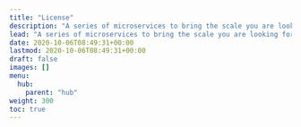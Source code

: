 ```yaml
---
title: "License"
description: "A series of microservices to bring the scale you are looking for."
lead: "A series of microservices to bring the scale you are looking for."
date: 2020-10-06T08:49:31+00:00
lastmod: 2020-10-06T08:49:31+00:00
draft: false
images: []
menu:
  hub:
    parent: "hub"
weight: 300
toc: true
---
```




